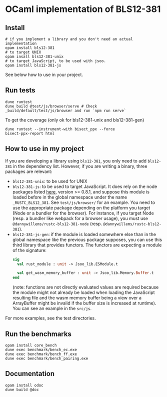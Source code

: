 # OCaml implementation of BLS12-381

## Install


```shell
# if you implement a library and you don't need an actual implementation
opam install bls12-381
# to target UNIX
opam insall bls12-381-unix
# to target JavaScript, to be used with jsoo.
opam install bls12-381-js
```

See below how to use in your project.

## Run tests

```
dune runtest
dune build @test/js/browser/serve # Check _build/default/test/js/browser and run `npm run serve`
```

To get the coverage (only ok for bls12-381-unix and bls12-381-gen)
```
dune runtest --instrument-with bisect_ppx --force
bisect-ppx-report html
```

## How to use in my project

If you are developing a library using `bls12-381`, you only need to add `bls12-381` in the dependency list.
However, if you are writing a binary, three packages are relevant:
- `bls12-381-unix`: to be used for UNIX
- `bls12-381-js`: to be used to target JavaScript. It does rely on the node
  packages listed
  [here](https://gitlab.com/dannywillems/rustc-bls12-381/-/packages), version >=
  0.8.1, and suppose this module is loaded before in the global namespace under
  the name `_RUSTC_BLS12_381`. See `test/js/browser/` for an example. You need
  to use the appropriate package depending on the platform you target (Node or a
  bundler for the browser). For instance, if you target Node (resp. a bundler
  like webpack for a browser usage), you must use
  `@dannywillems/rustc-bls12-381-node` (resp. `@dannywillems/rustc-bls12-381`).
- `bls12-381-js-gen`: if the module is loaded somewhere else than in the global
  namespace like the previous package supposes, you can use this third library
  that provides functors. The functors are expecting a module of the signature:
  ```ocaml
  sig
    val rust_module : unit -> Jsoo_lib.ESModule.t

    val get_wasm_memory_buffer : unit -> Jsoo_lib.Memory.Buffer.t
  end
  ```
  (note: functions are not directly evaluated values are required because the module might not already be loaded when loading the JavaScript resulting file and the wasm memory buffer being a view over a ArrayBuffer might be invalid if the buffer size is increased at runtime). You can see an example in the `src/js`.

For more examples, see the test directories.

## Run the benchmarks

```
opam install core_bench
dune exec benchmark/bench_ec.exe
dune exec benchmark/bench_ff.exe
dune exec benchmark/bench_pairing.exe
```

## Documentation

```
opam install odoc
dune build @doc
```
